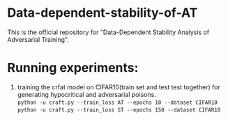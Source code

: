 # Data-dependent-stability-of-AT
This is the official repository for "Data-Dependent Stability Analysis of Adversarial Training".  
# Running experiments:  
1. training the crfat model on CIFAR10(train set and test test together) for generating hypocritical and adversarial poisons.  
```python -u craft.py --train_loss AT --epochs 10 --dataset CIFAR10```  
```python -u craft.py --train_loss ST --epochs 150 --dataset CIFAR10```
